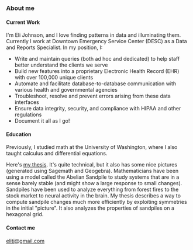 ### About me
#### Current Work
I'm Eli Johnson, and I love finding patterns in data and illuminating them.  Currently I work at Downtown Emergency Service Center (DESC) as a Data and Reports Specialist.  In my position, I:

- Write and maintain queries (both ad hoc and dedicated) to help staff better understand the clients we serve
- Build new features into a proprietary Electronic Health Record (EHR) with over 100,000 unique clients
- Automate and facilitate database-to-database communication with various health and governmental agencies
- Troubleshoot, resolve and prevent errors arising from these data interfaces
- Ensure data integrity, security, and compliance with HIPAA and other regulations
- Document it all as I go!

#### Education
Previously, I studied math at the University of Washington, where I also taught calculus and differential equations.  

Here's [my thesis](https://www.google.com/url?sa=t&rct=j&q=&esrc=s&source=web&cd=&ved=2ahUKEwiqmeDC7t31AhVJkokEHVM1AukQFnoECAoQAQ&url=https%3A%2F%2Fdigital.lib.washington.edu%2Fresearchworks%2Fbitstream%2Fhandle%2F1773%2F44375%2FJohnson_washington_0250O_20487.pdf%3Fsequence%3D1%26isAllowed%3Dy&usg=AOvVaw0HYsbQ0t7AMb1FIhmnj4SP).  It's quite technical, but it also has some nice pictures (generated using Sagemath and Geogebra).
Mathematicians have been using a model called the Abelian Sandpile to study systems that are in a sense barely stable (and might show a large response to small changes).  Sandpiles have been used to analyze everything from forest fires to the stock market to neural activity in the brain.  My thesis describes a way to compute sandpile changes much more efficiently by exploiting symmetries in the initial "picture".  It also analyzes the properties of sandpiles on a hexagonal grid.

#### Contact me

elitj@gmail.com

<!---
- 👋 Hi, I’m @elitj
- 👀 I’m interested in ...
- 🌱 I’m currently learning ...
- 💞️ I’m looking to collaborate on ...
- 📫 How to reach me ...

elitj/elitj is a ✨ special ✨ repository because its `README.md` (this file) appears on your GitHub profile.
You can click the Preview link to take a look at your changes.
--->
